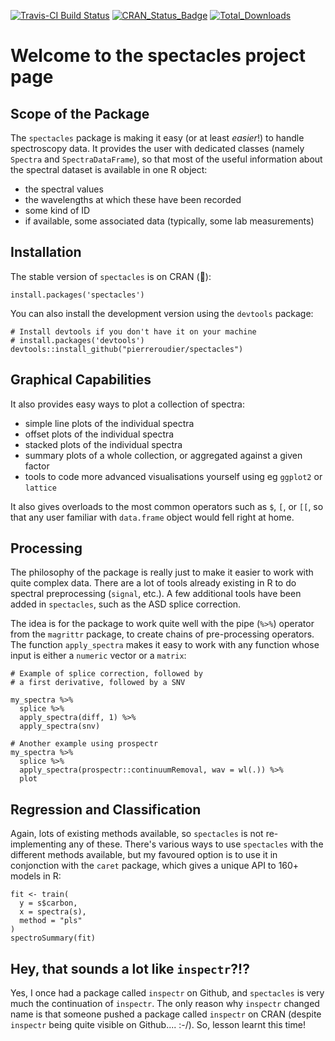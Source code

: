 [![Travis-CI Build Status](https://travis-ci.org/pierreroudier/spectacles.svg?branch=master)](https://travis-ci.org/pierreroudier/spectacles)
[![CRAN_Status_Badge](http://www.r-pkg.org/badges/version/spectacles)](https://CRAN.R-project.org/package=spectacles)
[![Total_Downloads](http://cranlogs.r-pkg.org/badges/grand-total/spectacles)](https://cran.r-project.org/package=spectacles)

# Welcome to the spectacles project page

## Scope of the Package

The `spectacles` package is making it easy (or at least *easier*!) to handle spectroscopy data. It provides the user with dedicated classes (namely `Spectra` and `SpectraDataFrame`), so that most of the useful information about the spectral dataset is available in one R object:

* the spectral values 
* the wavelengths at which these have been recorded
* some kind of ID
* if available, some associated data (typically, some lab measurements)

## Installation

The stable version of `spectacles` is on CRAN (:tada:): 

```
install.packages('spectacles')
```

You can also install the development version using the `devtools` package:

```
# Install devtools if you don't have it on your machine
# install.packages('devtools')
devtools::install_github("pierreroudier/spectacles")
```

## Graphical Capabilities

It also provides easy ways to plot a collection of spectra:

* simple line plots of the individual spectra
* offset plots of the individual spectra
* stacked plots of the individual spectra
* summary plots of a whole collection, or aggregated against a given factor
* tools to code more advanced visualisations yourself using eg `ggplot2` or `lattice`

It also gives overloads to the most common operators such as `$`, `[`, or `[[`, so that any user familiar with `data.frame` object would fell right at home.

## Processing

The philosophy of the package is really just to make it easier to work with quite complex data. There are a lot of tools already existing in R to do spectral preprocessing (`signal`, etc.). A few additional tools have been added in `spectacles`, such as the ASD splice correction. 

The idea is for the package to work quite well with the pipe (`%>%`) operator from the `magrittr` package, to create chains of pre-processing operators. The function `apply_spectra` makes it easy to work with any function whose input is either a `numeric` vector or a `matrix`:

```
# Example of splice correction, followed by
# a first derivative, followed by a SNV

my_spectra %>% 
  splice %>% 
  apply_spectra(diff, 1) %>%
  apply_spectra(snv)
  
# Another example using prospectr
my_spectra %>% 
  splice %>% 
  apply_spectra(prospectr::continuumRemoval, wav = wl(.)) %>% 
  plot
```

## Regression and Classification

Again, lots of existing methods available, so `spectacles` is not re-implementing any of these. There's various ways to use `spectacles` with the different methods available, but my favoured option is to use it in conjonction with the `caret` package, which gives a unique API to 160+ models in R:

```
fit <- train(
  y = s$carbon,
  x = spectra(s),
  method = "pls"
)
spectroSummary(fit)
```

## Hey, that sounds a lot like `inspectr`?!?

Yes, I once had a package called `inspectr` on Github, and `spectacles` is very much the continuation of `inspectr`. The only reason why `inspectr` changed name is that someone pushed a package called `inspectr` on CRAN (despite `inspectr` being quite visible on Github.... :-/). So, lesson learnt this time!

